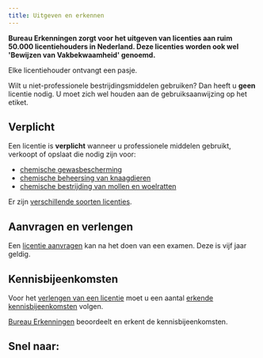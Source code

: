 ```yaml
---
title: Uitgeven en erkennen
---
```


**Bureau Erkenningen zorgt voor het uitgeven van licenties aan ruim 50.000 licentiehouders in Nederland. Deze licenties worden ook wel 'Bewijzen van Vakbekwaamheid' genoemd.**

Elke licentiehouder ontvangt een pasje.

Wilt u niet-professionele bestrijdingsmiddelen gebruiken? Dan heeft u **geen** licentie nodig. U moet zich wel houden aan de gebruiksaanwijzing op het etiket.

## Verplicht

Een licentie is **verplicht** wanneer u professionele middelen gebruikt, verkoopt of opslaat die nodig zijn voor:

- [chemische gewasbescherming](/licenties/welke-licenties-zijn-er/gewasbescherming)
- [chemische beheersing van knaagdieren](/licenties/welke-licenties-zijn-er/knaagdierbeheersing)
- [chemische bestrijding van mollen en woelratten](/licenties/welke-licenties-zijn-er/bestrijding-mollen-en-woelratten)

Er zijn [verschillende soorten licenties](/licenties/welke-licenties-zijn-er).

## Aanvragen en verlengen

Een [licentie aanvragen](/licenties/licentie-aanvragen) kan na het doen van een examen. Deze is vijf jaar geldig.

## Kennisbijeenkomsten

Voor het [verlengen van een licentie](/licenties/licentie-verlengen) moet u een aantal [erkende kennisbijeenkomsten](/bijeenkomsten) volgen.

[Bureau Erkenningen](wat-wij-doen/bureau-erkenningen) beoordeelt en erkent de kennisbijeenkomsten.

## Snel naar:

<link-container>
<link-button link='{"name": "Welke licentie heb ik nodig?","url": "/licenties/welke-licentie-heb-ik-nodig"}'></link-button>
<link-button link='{"name": "Licentie aanvragen?","url": "/licenties/licentie-aanvragen"}'></link-button>
<link-button link='{"name": "Licentie verlengen","url": "/licenties/licentie-verlengen"}'></link-button>
<link-button link='{"name": "Pas kwijt","url": "/mijn-bureau-erkenningen/duplicaat-pas-aanvragen"}'></link-button>
</link-container>
